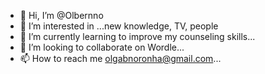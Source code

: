 - 👋 Hi, I’m @Olbernno
- 👀 I’m interested in ...new knowledge, TV, people
- 🌱 I’m currently learning to improve my counseling skills...
- 💞️ I’m looking to collaborate on Wordle...
- 📫 How to reach me olgabnoronha@gmail.com...

<!---
Olbernno/Olbernno is a ✨ special ✨ repository because its `README.md` (this file) appears on your GitHub profile.
You can click the Preview link to take a look at your changes.
--->
